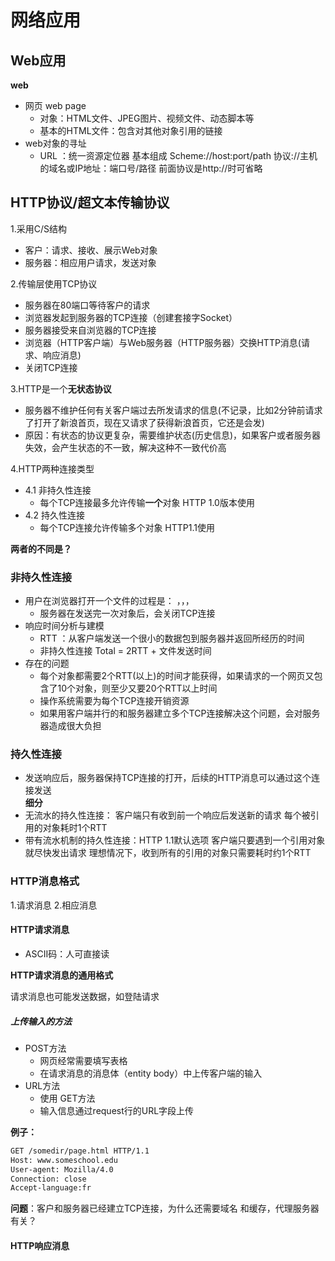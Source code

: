 # 网络应用  

## Web应用  

**web** 
* 网页 web page
    * 对象：HTML文件、JPEG图片、视频文件、动态脚本等  
    * 基本的HTML文件：包含对其他对象引用的链接  
* web对象的寻址   
    * URL ：统一资源定位器  基本组成  Scheme://host:port/path  协议://主机的域名或IP地址：端口号/路径   前面协议是http://时可省略  
  
## HTTP协议/超文本传输协议  

1.采用C/S结构  
* 客户：请求、接收、展示Web对象
* 服务器：相应用户请求，发送对象

2.传输层使用TCP协议  
* 服务器在80端口等待客户的请求  
* 浏览器发起到服务器的TCP连接（创建套接字Socket）
* 服务器接受来自浏览器的TCP连接
* 浏览器（HTTP客户端）与Web服务器（HTTP服务器）交换HTTP消息(请求、响应消息)
* 关闭TCP连接  

3.HTTP是一个**无状态协议**
* 服务器不维护任何有关客户端过去所发请求的信息(不记录，比如2分钟前请求了打开了新浪首页，现在又请求了获得新浪首页，它还是会发)  
* 原因：有状态的协议更复杂，需要维护状态(历史信息)，如果客户或者服务器失效，会产生状态的不一致，解决这种不一致代价高  

4.HTTP两种连接类型  
* 4.1 非持久性连接 
   * 每个TCP连接最多允许传输**一个**对象  HTTP 1.0版本使用  
* 4.2 持久性连接
   * 每个TCP连接允许传输多个对象  HTTP1.1使用  

**两者的不同是？**  

### 非持久性连接
* 用户在浏览器打开一个文件的过程是：  ，，，  
   * 服务器在发送完一次对象后，会关闭TCP连接  
* 响应时间分析与建模  
   * RTT ：从客户端发送一个很小的数据包到服务器并返回所经历的时间  
   * 非持久性连接 Total = 2RTT + 文件发送时间  
* 存在的问题 
   * 每个对象都需要2个RTT(以上)的时间才能获得，如果请求的一个网页又包含了10个对象，则至少又要20个RTT以上时间  
   * 操作系统需要为每个TCP连接开销资源
   * 如果用客户端并行的和服务器建立多个TCP连接解决这个问题，会对服务器造成很大负担  

### 持久性连接
   * 发送响应后，服务器保持TCP连接的打开，后续的HTTP消息可以通过这个连接发送  
**细分**  
* 无流水的持久性连接： 客户端只有收到前一个响应后发送新的请求 每个被引用的对象耗时1个RTT
* 带有流水机制的持久性连接：HTTP 1.1默认选项 客户端只要遇到一个引用对象就尽快发出请求 理想情况下，收到所有的引用的对象只需要耗时约1个RTT

### HTTP消息格式  

1.请求消息 
2.相应消息  

#### HTTP请求消息  
* ASCII码：人可直接读

**HTTP请求消息的通用格式**

请求消息也可能发送数据，如登陆请求  

##### 上传输入的方法  

* POST方法  
   * 网页经常需要填写表格
   * 在请求消息的消息体（entity body）中上传客户端的输入
* URL方法  
   * 使用 GET方法  
   * 输入信息通过request行的URL字段上传     

**例子：**
```XML
GET /somedir/page.html HTTP/1.1  
Host: www.someschool.edu
User-agent: Mozilla/4.0
Connection: close 
Accept-language:fr
```  
**问题**：客户和服务器已经建立TCP连接，为什么还需要域名  和缓存，代理服务器有关？  

#### HTTP响应消息  


